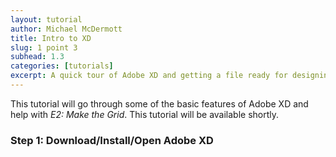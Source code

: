 ```yaml
---
layout: tutorial
author: Michael McDermott
title: Intro to XD
slug: 1 point 3
subhead: 1.3
categories: [tutorials]
excerpt: A quick tour of Adobe XD and getting a file ready for designing.
---
```

This tutorial will go through some of the basic features of Adobe XD and help with  _E2: Make the Grid_. This tutorial will be available shortly.

### <span id="step1">Step 1: Download/Install/Open Adobe XD</span>
